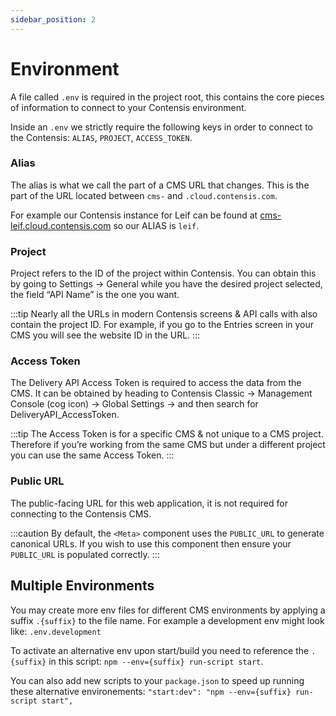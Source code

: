 ```yaml
---
sidebar_position: 2
---
```


# Environment

A file called `.env` is required in the project root, this contains the core pieces of information to connect to your Contensis environment.

Inside an `.env` we strictly require the following keys in order to connect to the Contensis: `ALIAS`, `PROJECT`, `ACCESS_TOKEN`.

### Alias

The alias is what we call the part of a CMS URL that changes. This is the part of the URL located between `cms-` and `.cloud.contensis.com`.

For example our Contensis instance for Leif can be found at [cms-leif.cloud.contensis.com](https://www.notion.so/Environments-env-e10a086c22bf457397b18713f2fca26e?pvs=21) so our ALIAS is `leif`.

### Project

Project refers to the ID of the project within Contensis. You can obtain this by going to Settings → General while you have the desired project selected, the field “API Name” is the one you want.

:::tip
Nearly all the URLs in modern Contensis screens & API calls with also contain the project ID. For example, if you go to the Entries screen in your CMS you will see the website ID in the URL.
:::

### Access Token

The Delivery API Access Token is required to access the data from the CMS. It can be obtained by heading to Contensis Classic → Management Console (cog icon) → Global Settings → and then search for DeliveryAPI_AccessToken.

:::tip
The Access Token is for a specific CMS & not unique to a CMS project. Therefore if you’re working from the same CMS but under a different project you can use the same Access Token.
:::

### Public URL

The public-facing URL for this web application, it is not required for connecting to the Contensis CMS.

:::caution
By default, the `<Meta>` component uses the `PUBLIC_URL` to generate canonical URLs. If you wish to use this component then ensure your `PUBLIC_URL` is populated correctly.
:::


## Multiple Environments

You may create more env files for different CMS environments by applying a suffix `.{suffix}` to the file name. For example a development env might look like: `.env.development`

To activate an alternative env upon start/build you need to reference the `.{suffix}` in this script: `npm --env={suffix} run-script start`.

You can also add new scripts to your `package.json` to speed up running these alternative environements: `"start:dev": "npm --env={suffix} run-script start",`